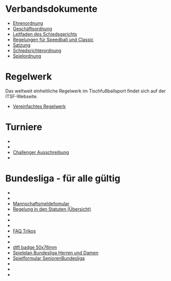 # Verbandsdokumente

- [Ehrenordnung](docs/ehrenordnung.md)
- [Geschäftsordnung](docs/geschaeftsordnung.md)
- [Leitfaden des Schiedsgerichts](docs/leitfaden_des_schiedsgerichts.md)
- [Regelungen für Speedball und Classic](docs/regelungen_fuer_speedball_und_classic.md)
- [Satzung](docs/satzung.md)
- [Schiedsrichterordnung](docs/schiedsrichterordnung.md)
- [Spielordnung](docs/spielordnung.md)


# Regelwerk
Das weltweit einheitliche Regelwerk im Tischfußballsport findet sich auf der ITSF-Webseite.

- [Vereinfachtes Regelwerk](./assets/pdf/Regelwerk_vereinfacht.pdf)

# Turniere

- [](./)
- [](./)
- [Challenger Ausschreibung](./assets/pdf/Challenger_Ausschreibung_Vorlage.pdf)
- [](./)

# Bundesliga - für alle gültig

- [](./)
- [](./)
- [Mannschaftsmeldefomular](./assets/pdf/Formular_Mannschaftsmeldung.pdf)
- [Regelung in den Statuten (Übersicht)](./assets/pdf/Regelungen.pdf)
- [](./)
- [](./)
- [](./)
- [FAQ Trikos](./assets/pdf/FAQ_Trikot.pdf)
- [](./)
- [](./)
- [dtfl badge 50x76mm](./assets/pdf/dtfl-badge-50x76mm.pdf)
- [Spielplan Bundesliga Herren und Damen](./assets/pdf/Bundesliga_Spielplan.pdf)
- [Spielformular SeniorenBundesliga](./assets/pdf/Spielformular_SeniorenBundesliga.pdf)
- [](./)
- [](./)
- [](./)
